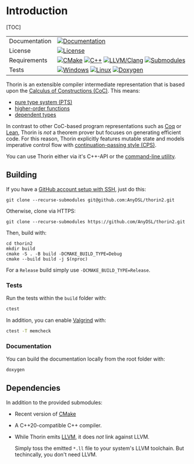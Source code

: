 # Introduction

[TOC]

<table>
    <tr>
        <td>Documentation</td>
        <td><a href=https://anydsl.github.io/thorin2><img src="https://img.shields.io/badge/docs-master-yellowgreen?logo=gitbook&logoColor=white" alt="Documentation"></a></td>
    </tr>
    <tr>
        <td>License</td>
        <td><a href="https://github.com/AnyDSL/thorin2/blob/master/LICENSE.TXT"><img src="https://img.shields.io/github/license/anydsl/thorin2?logo=LibreOffice" alt="License"></a></td>
    </tr>
    <tr>
        <td>Requirements</td>
        <td>
            <a href="https://cmake.org/"><img src="https://img.shields.io/badge/cmake-3.7-blue.svg?logo=cmake" alt="CMake"></a>
            <a href="https://isocpp.org/"><img src="https://img.shields.io/badge/standard-C%2B%2B%2020-blue.svg?logo=C%2B%2B" alt="C++"></a>
            <a href="https://llvm.org/"><img src="https://img.shields.io/badge/LLVM%2FClang-13-blue?logo=llvm" alt="LLVM/Clang"></a>
            <a href="https://github.com/AnyDSL/thorin2/tree/master/modules"><img src="https://img.shields.io/badge/submodules-5-blue?logo=git&logoColor=white" alt="Submodules"></a>
        </td>
    </tr>
    <tr>
        <td>Tests</td>
        <td>
            <a href="https://github.com/AnyDSL/thorin2/actions/workflows/windows.yml"><img src="https://img.shields.io/github/workflow/status/anydsl/thorin2/windows?logo=windows&label=build-and-test" alt="Windows"></a>
            <a href="https://github.com/AnyDSL/thorin2/actions/workflows/linux.yml"><img src="https://img.shields.io/github/workflow/status/anydsl/thorin2/linux?logo=linux&label=build-and-test" alt="Linux"></a>
            <a href="https://github.com/AnyDSL/thorin2/actions/workflows/doxygen.yml"><img src="https://img.shields.io/github/workflow/status/anydsl/thorin2/doxygen?logo=github&label=doxygen" alt="Doxygen"></a>
        </td>
    </tr>
</table>

Thorin is an extensible compiler intermediate representation that is based upon the [Calculus of Constructions (CoC)](https://en.wikipedia.org/wiki/Calculus_of_constructions).
This means:
* [pure type system (PTS)](https://en.wikipedia.org/wiki/Pure_type_system)
* [higher-order functions](https://en.wikipedia.org/wiki/Higher-order_function)
* [dependent types](https://en.wikipedia.org/wiki/Dependent_type)

In contrast to other CoC-based program representations such as [Coq](https://coq.inria.fr/) or [Lean](https://leanprover.github.io/), Thorin is *not* a theorem prover but focuses on generating efficient code.
For this reason, Thorin explicitly features mutable state and models imperative control flow with [continuation-passing style (CPS)](https://en.wikipedia.org/wiki/Continuation-passing_style).

You can use Thorin either via it's C++-API or the [command-line utility](cli.md).

## Building

If you have a [GitHub account setup with SSH](https://docs.github.com/en/authentication/connecting-to-github-with-ssh), just do this:
```
git clone --recurse-submodules git@github.com:AnyDSL/thorin2.git
```
Otherwise, clone via HTTPS:
```
git clone --recurse-submodules https://github.com/AnyDSL/thorin2.git
```
Then, build with:
```
cd thorin2
mkdir build
cmake -S . -B build -DCMAKE_BUILD_TYPE=Debug
cmake --build build -j $(nproc)
```
For a `Release` build simply use `-DCMAKE_BUILD_TYPE=Release`.

### Tests

Run the tests within the `build` folder with:
```sh
ctest
```
In addition, you can enable [Valgrind](https://valgrind.org/) with:
```sh
ctest -T memcheck
```

### Documentation

You can build the documentation locally from the root folder with:
```sh
doxygen
```

## Dependencies

In addition to the provided submodules:

* Recent version of [CMake](https://cmake.org/)
* A C++20-compatible C++ compiler.
* While Thorin emits [LLVM](https://llvm.org/), it does *not* link against LLVM.

    Simply toss the emitted `*.ll` file to your system's LLVM toolchain.
    But techincally, you don't need LLVM.
